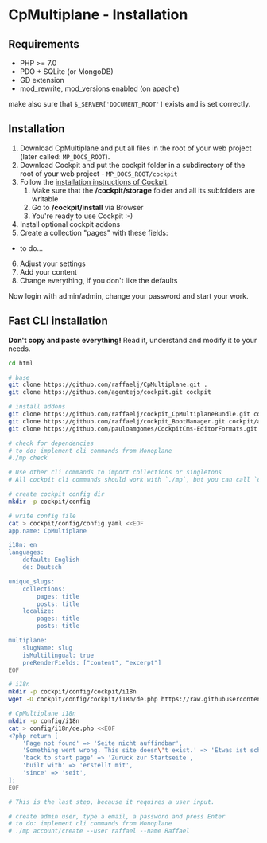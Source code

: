 # CpMultiplane - Installation


## Requirements

* PHP >= 7.0
* PDO + SQLite (or MongoDB)
* GD extension
* mod_rewrite, mod_versions enabled (on apache)

make also sure that `$_SERVER['DOCUMENT_ROOT']` exists and is set correctly.

## Installation

1. Download CpMultiplane and put all files in the root of your web project (later called: `MP_DOCS_ROOT`).
2. Download Cockpit and put the cockpit folder in a subdirectory of the root of your web project - `MP_DOCS_ROOT/cockpit`
3. Follow the [installation instructions of Cockpit][1].
    1. Make sure that the __/cockpit/storage__ folder and all its subfolders are writable
    2. Go to __/cockpit/install__ via Browser
    3. You're ready to use Cockpit :-)
4. Install optional cockpit addons
5. Create a collection "pages" with these fields:
  * to do...
6. Adjust your settings
7. Add your content
8. Change everything, if you don't like the defaults

Now login with admin/admin, change your password and start your work.

## Fast CLI installation

**Don't copy and paste everything!** Read it, understand and modify it to your needs.

```bash
cd html

# base
git clone https://github.com/raffaelj/CpMultiplane.git .
git clone https://github.com/agentejo/cockpit.git cockpit

# install addons
git clone https://github.com/raffaelj/cockpit_CpMultiplaneBundle.git cockpit/addons/CpMultiplaneBundle
git clone https://github.com/raffaelj/cockpit_BootManager.git cockpit/addons/BootManager
git clone https://github.com/pauloamgomes/CockpitCms-EditorFormats.git cockpit/addons/BootManager/addons/EditorFormats

# check for dependencies
# to do: implement cli commands from Monoplane
#./mp check

# Use other cli commands to import collections or singletons
# All cockpit cli commands should work with `./mp`, but you can call `cockpit/cp` instead, too.

# create cockpit config dir
mkdir -p cockpit/config

# write config file
cat > cockpit/config/config.yaml <<EOF
app.name: CpMultiplane

i18n: en
languages:
    default: English
    de: Deutsch

unique_slugs:
    collections:
        pages: title
        posts: title
    localize:
        pages: title
        posts: title

multiplane:
    slugName: slug
    isMultilingual: true
    preRenderFields: ["content", "excerpt"]
EOF

# i18n
mkdir -p cockpit/config/cockpit/i18n
wget -O cockpit/config/cockpit/i18n/de.php https://raw.githubusercontent.com/agentejo/cockpit-i18n/master/de.php

# CpMultiplane i18n
mkdir -p config/i18n
cat > config/i18n/de.php <<EOF
<?php return [
    'Page not found' => 'Seite nicht auffindbar',
    'Something went wrong. This site doesn\'t exist.' => 'Etwas ist schiefgegangen. Diese Seite existiert nicht.',
    'back to start page' => 'Zurück zur Startseite',
    'built with' => 'erstellt mit',
    'since' => 'seit',
];
EOF

# This is the last step, because it requires a user input. 

# create admin user, type a email, a password and press Enter
# to do: implement cli commands from Monoplane
# ./mp account/create --user raffael --name Raffael
```

[1]: https://github.com/agentejo/cockpit/#installation
